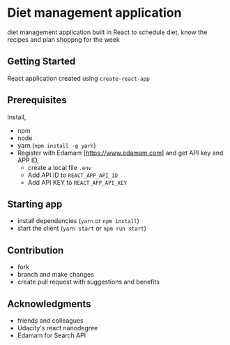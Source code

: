 # Diet management application 

 diet management application built in React to schedule diet, know the recipes and plan shoppng for the week

## Getting Started

React application created using `create-react-app`

## Prerequisites

Install,
 - npm
 - node
 - yarn (`npm install -g yarn`)
 - Register with Edamam [https://www.edamam.com] and get API key and APP ID, 
    - create a local file `.env` 
    - Add API ID to `REACT_APP_API_ID` 
    - Add API KEY to `REACT_APP_API_KEY` 

 ## Starting app
 - install dependencies (`yarn` or `npm install`)
 - start the client (`yarn start` or `npm run start`)

## Contribution

 - fork
 - branch and make changes 
  - create pull request with suggestions and benefits 


## Acknowledgments
 - friends and colleagues
 - Udacity's react nanodegree
 - Edamam for Search API